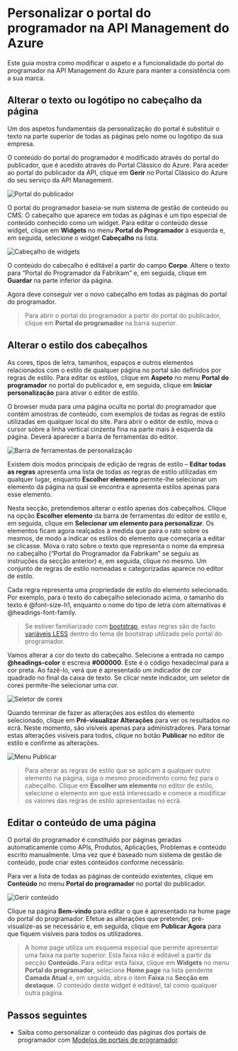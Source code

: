 <properties
    pageTitle="Personalizar o portal do programador na API Management do Azure | Microsoft Azure"
    description="Saiba como personalizar o portal do programador na API Management do Azure."
    services="api-management"
    documentationCenter=""
    authors="steved0x"
    manager="erikre"
    editor=""/>

<tags
    ms.service="api-management"
    ms.workload="mobile"
    ms.tgt_pltfrm="na"
    ms.devlang="na"
    ms.topic="get-started-article"
    ms.date="08/24/2016"
    ms.author="sdanie"/>

# Personalizar o portal do programador na API Management do Azure

Este guia mostra como modificar o aspeto e a funcionalidade do portal do programador na API Management do Azure para manter a consistência com a sua marca.

## <a name="change-page-headers"> </a>Alterar o texto ou logótipo no cabeçalho da página

Um dos aspetos fundamentais da personalização do portal é substituir o texto na parte superior de todas as páginas pelo nome ou logótipo da sua empresa.

O conteúdo do portal do programador é modificado através do portal do publicador, que é acedido através do Portal Clássico do Azure. Para aceder ao portal do publicador da API, clique em **Gerir** no Portal Clássico do Azure do seu serviço da API Management.

![Portal do publicador][api-management-management-console]

O portal do programador baseia-se num sistema de gestão de conteúdo ou CMS. O cabeçalho que aparece em todas as páginas é um tipo especial de conteúdo conhecido como um widget. Para editar o conteúdo desse widget, clique em **Widgets** no menu **Portal do Programador** à esquerda e, em seguida, selecione o widget **Cabeçalho** na lista.

![Cabeçalho de widgets][api-management-widgets-header]

O conteúdo do cabeçalho é editável a partir do campo **Corpo**. Altere o texto para “Portal do Programador da Fabrikam” e, em seguida, clique em **Guardar** na parte inferior da página.

Agora deve conseguir ver o novo cabeçalho em todas as páginas do portal do programador.

> Para abrir o portal do programador a partir do portal do publicador, clique em **Portal do programador** na barra superior.

## <a name="change-headers-styling"> </a>Alterar o estilo dos cabeçalhos

As cores, tipos de letra, tamanhos, espaços e outros elementos relacionados com o estilo de qualquer página no portal são definidos por regras de estilo. Para editar os estilos, clique em **Aspeto** no menu **Portal do programador** no portal do publicador e, em seguida, clique em **Iniciar personalização** para ativar o editor de estilo.

O browser muda para uma página oculta no portal do programador que contém amostras de conteúdo, com exemplos de todas as regras de estilo utilizadas em qualquer local do site. Para abrir o editor de estilo, mova o cursor sobre a linha vertical cinzenta fina na parte mais à esquerda da página. Deverá aparecer a barra de ferramentas do editor.

![Barra de ferramentas de personalização][api-management-customization-toolbar]

Existem dois modos principais de edição de regras de estilo – **Editar todas as regras** apresenta uma lista de todas as regras de estilo utilizadas em qualquer lugar, enquanto **Escolher elemento** permite-lhe selecionar um elemento da página na qual se encontra e apresenta estilos apenas para esse elemento.

Nesta secção, pretendemos alterar o estilo apenas dos cabeçalhos. Clique na opção **Escolher elemento** da barra de ferramentas do editor de estilo e, em seguida, clique em **Selecionar um elemento para personalizar**. Os elementos ficam agora realçados à medida que paira o rato sobre os mesmos, de modo a indicar os estilos do elemento que começaria a editar se clicasse. Mova o rato sobre o texto que representa o nome da empresa no cabeçalho (“Portal do Programador da Fabrikam” se seguiu as instruções da secção anterior) e, em seguida, clique no mesmo. Um conjunto de regras de estilo nomeadas e categorizadas aparece no editor de estilo.

Cada regra representa uma propriedade de estilo do elemento selecionado. Por exemplo, para o texto do cabeçalho selecionado acima, o tamanho do texto é @font-size-h1, enquanto o nome do tipo de letra com alternativas é @headings-font-family.

> Se estiver familiarizado com [bootstrap][], estas regras são de facto [variáveis LESS][] dentro do tema de bootstrap utilizado pelo portal do programador.

Vamos alterar a cor do texto do cabeçalho. Selecione a entrada no campo **@headings-color** e escreva **#000000**. Este é o código hexadecimal para a cor preta. Ao fazê-lo, verá que é apresentado um indicador de cor quadrado no final da caixa de texto. Se clicar neste indicador, um seletor de cores permite-lhe selecionar uma cor.

![Seletor de cores][api-management-customization-toolbar-color-picker]

Quando terminar de fazer as alterações aos estilos do elemento selecionado, clique em **Pré-visualizar Alterações** para ver os resultados no ecrã. Neste momento, são visíveis apenas para administradores. Para tornar estas alterações visíveis para todos, clique no botão **Publicar** no editor de estilo e confirme as alterações.

![Menu Publicar][api-management-customization-toolbar-publish-form]

> Para alterar as regras de estilo que se aplicam a qualquer outro elemento na página, siga o mesmo procedimento como fez para o cabeçalho. Clique em **Escolher um elemento** no editor de estilo, selecione o elemento em que está interessado e comece a modificar os valores das regras de estilo apresentadas no ecrã.

## <a name="edit-page-contents"> </a>Editar o conteúdo de uma página

O portal do programador é constituído por páginas geradas automaticamente como APIs, Produtos, Aplicações, Problemas e conteúdo escrito manualmente. Uma vez que é baseado num sistema de gestão de conteúdo, pode criar estes conteúdos conforme necessário.

Para ver a lista de todas as páginas de conteúdo existentes, clique em **Conteúdo** no menu **Portal do programador** no portal do publicador.

![Gerir conteúdo][api-management-customization-manage-content]

Clique na página **Bem-vindo** para editar o que é apresentado na home page do portal do programador. Efetue as alterações que pretender, pré-visualize-as se necessário e, em seguida, clique em **Publicar Agora** para que fiquem visíveis para todos os utilizadores.

> A home page utiliza um esquema especial que permite apresentar uma faixa na parte superior. Esta faixa não é editável a partir da secção **Conteúdo**. Para editar esta faixa, clique em **Widgets** no menu **Portal do programador**, selecione **Home page** na lista pendente **Camada Atual** e, em seguida, abra o item **Faixa** na **Secção em destaque**. O conteúdo deste widget é editável, tal como qualquer outra página.

## <a name="next-steps"> </a>Passos seguintes

-   Saiba como personalizar o conteúdo das páginas dos portais de programador com [Modelos de portais de programador](api-management-developer-portal-templates.md).

[Alterar o texto/logótipo nos cabeçalhos de página]: #change-page-headers
[Alterar o estilo dos cabeçalhos]: #change-headers-styling
[Editar o conteúdo de uma página]: #edit-page-contents
[Passos seguintes]: #next-steps

[Portal Clássico do Azure]: https://manage.windowsazure.com/

[api-management-management-console]: ./media/api-management-customize-portal/api-management-management-console.png
[api-management-widgets-header]: ./media/api-management-customize-portal/api-management-widgets-header.png
[api-management-customization-toolbar]: ./media/api-management-customize-portal/api-management-customization-toolbar.png
[api-management-customization-toolbar-color-picker]: ./media/api-management-customize-portal/api-management-customization-toolbar-color-picker.png
[api-management-customization-toolbar-publish-form]: ./media/api-management-customize-portal/api-management-customization-toolbar-publish-form.png
[api-management-customization-manage-content]: ./media/api-management-customize-portal/api-management-customization-manage-content.png


[bootstrap]: http://getbootstrap.com/
[variáveis LESS]: http://getbootstrap.com/css/



<!--HONumber=ago16_HO5-->


